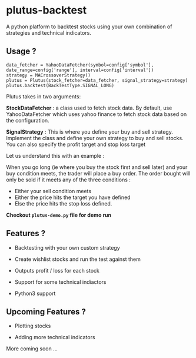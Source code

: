 # plutus-backtest

A python platform to backtest stocks using your own combination of strategies and technical indicators. 

## Usage ?

````
data_fetcher = YahooDataFetcher(symbol=config['symbol'], date_range=config['range'], interval=config['interval'])
strategy = MACrossoverStrategy()
plutus = Plutus(stock_fetcher=data_fetcher, signal_strategy=strategy)
plutus.backtest(BackTestType.SIGNAL_LONG)
````

Plutus takes in two arguments:

<b>StockDataFetcher</b> : a class used to fetch stock data. By default, use YahooDataFetcher which uses yahoo finance to fetch stock data based on the configuration.

<b>SignalStrategy</b> : This is where you define your buy and sell strategy. Implement the class and define your own strategy to buy and sell stocks. You can also specify the profit target and stop loss target

Let us understand this with an example : 

When you go long (ie where you buy the stock first and sell later) and your buy condition meets, the trader will place a buy order. The order bought will only be sold if it meets any of the three conditions : 

  * Either your sell condition meets
  * Either the price hits the target you have defined 
  * Else the price hits the stop loss defined.
  
<b>Checkout `plutus-demo.py` file for demo run</b>


## Features ?

* Backtesting with your own custom strategy

* Create wishlist stocks and run the test against them

* Outputs profit / loss for each stock

* Support for some technical indiactors

* Python3 support


## Upcoming Features ?

* Plotting stocks 

* Adding more technical indicators

More coming soon ...
